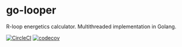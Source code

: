 # go-looper
R-loop energetics calculator. Multithreaded implementation in Golang. 

[![CircleCI](https://circleci.com/gh/rstolz/go-looper/tree/main.svg?style=shield)](https://circleci.com/gh/rstolz/go-looper/tree/main)
[![codecov](https://codecov.io/gh/rstolz/go-looper/branch/main/graph/badge.svg)](https://codecov.io/gh/rstolz/go-looper)
